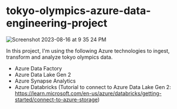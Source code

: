 # tokyo-olympics-azure-data-engineering-project

![Screenshot 2023-08-16 at 9 35 24 PM](https://github.com/YiningHuang15/tokyo-olympics-azure-data-engineering-project/assets/124938125/2b239c61-3ba2-45b2-82b4-3d6118280a25)

In this project, I'm using the following Azure technologies to ingest, transform and analyze tokyo olympics data.
- Azure Data Factory
- Azure Data Lake Gen 2
- Azure Synapse Analytics
- Azure Databricks (Tutorial to connect to Azure Data Lake Gen 2: https://learn.microsoft.com/en-us/azure/databricks/getting-started/connect-to-azure-storage)
